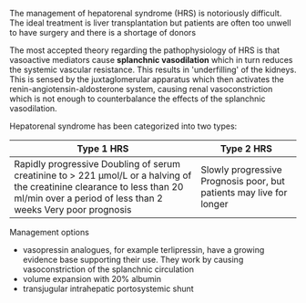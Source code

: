 The management of hepatorenal syndrome (HRS) is notoriously difficult. The ideal treatment is liver transplantation but patients are often too unwell to have surgery and there is a shortage of donors  
  
The most accepted theory regarding the pathophysiology of HRS is that vasoactive mediators cause **splanchnic vasodilation** which in turn reduces the systemic vascular resistance. This results in 'underfilling' of the kidneys. This is sensed by the juxtaglomerular apparatus which then activates the renin\-angiotensin\-aldosterone system, causing renal vasoconstriction which is not enough to counterbalance the effects of the splanchnic vasodilation.  
  
Hepatorenal syndrome has been categorized into two types:  
  


| **Type 1 HRS** | **Type 2 HRS** |
| --- | --- |
| Rapidly progressive Doubling of serum creatinine to \> 221 µmol/L or a halving of the creatinine clearance to less than 20 ml/min over a period of less than 2 weeks Very poor prognosis | Slowly progressive Prognosis poor, but patients may live for longer |

  
Management options  
* vasopressin analogues, for example terlipressin, have a growing evidence base supporting their use. They work by causing vasoconstriction of the splanchnic circulation
* volume expansion with 20% albumin
* transjugular intrahepatic portosystemic shunt

